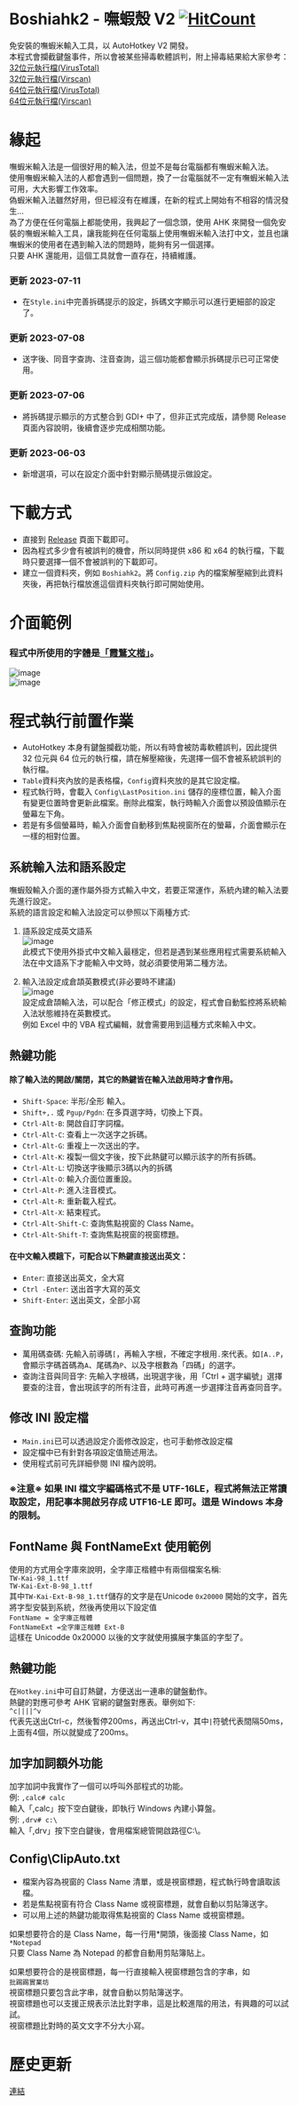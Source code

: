 # Boshiahk2 - 嘸蝦殼 V2  [![HitCount](https://hits.dwyl.com/yurenli0217/Boshiahk2.svg?style=flat)](http://hits.dwyl.com/yurenli0217/Boshiahk2)
免安裝的嘸蝦米輸入工具，以 AutoHotkey V2 開發。  
本程式會攔截鍵盤事件，所以會被某些掃毒軟體誤判，附上掃毒結果給大家參考：  
[32位元執行檔(VirusTotal)](https://www.virustotal.com/gui/file/2831bb4021642585650003b95ccca30745cbd47e2d1c31b36dc99ca10a8f629c?nocache=1)  
[32位元執行檔(Virscan)](https://www.virscan.org/report/2831bb4021642585650003b95ccca30745cbd47e2d1c31b36dc99ca10a8f629c)  
[64位元執行檔(VirusTotal)](https://www.virustotal.com/gui/file/9315e78527cf2cbfeb4c86a25be57598476aa551c8f4012c99384986eb507d44?nocache=1)  
[64位元執行檔(Virscan)](https://www.virscan.org/report/9315e78527cf2cbfeb4c86a25be57598476aa551c8f4012c99384986eb507d44)

# 緣起
嘸蝦米輸入法是一個很好用的輸入法，但並不是每台電腦都有嘸蝦米輸入法。  
使用嘸蝦米輸入法的人都會遇到一個問題，換了一台電腦就不一定有嘸蝦米輸入法可用，大大影響工作效率。  
偽蝦米輸入法雖然好用，但已經沒有在維護，在新的程式上開始有不相容的情況發生…  
為了方便在任何電腦上都能使用，我興起了一個念頭，使用 AHK 來開發一個免安裝的嘸蝦米輸入工具，讓我能夠在任何電腦上使用嘸蝦米輸入法打中文，並且也讓嘸蝦米的使用者在遇到輸入法的問題時，能夠有另一個選擇。  
只要 AHK 還能用，這個工具就會一直存在，持續維護。

### 更新 2023-07-11
- 在`Style.ini`中完善拆碼提示的設定，拆碼文字顯示可以進行更細部的設定了。

### 更新 2023-07-08
- 送字後、同音字查詢、注音查詢，這三個功能都會顯示拆碼提示已可正常使用。

### 更新 2023-07-06
- 將拆碼提示顯示的方式整合到 GDI+ 中了，但非正式完成版，請參閱 Release 頁面內容說明，後續會逐步完成相關功能。

### 更新 2023-06-03
- 新增選項，可以在設定介面中針對顯示簡碼提示做設定。

# 下載方式
- 直接到 [Release](https://github.com/yurenli0217/Boshiahk2/releases) 頁面下載即可。
- 因為程式多少會有被誤判的機會，所以同時提供 x86 和 x64 的執行檔，下載時只要選擇一個不會被誤判的下載即可。
- 建立一個資料夾，例如 `Boshiahk2`。將 `Config.zip` 內的檔案解壓縮到此資料夾後，再把執行檔放進這個資料夾執行即可開始使用。

# 介面範例
### 程式中所使用的字體是[「霞鶩文楷」](https://github.com/lxgw/LxgwWenKai)。
![image](Images/UI.png)  
![image](Images/Settings.png)  

# 程式執行前置作業
- AutoHotkey 本身有鍵盤攔截功能，所以有時會被防毒軟體誤判，因此提供 32 位元與 64 位元的執行檔，請在解壓縮後，先選擇一個不會被系統誤判的執行檔。
- `Table`資料夾內放的是表格檔，`Config`資料夾放的是其它設定檔。
- 程式執行時，會載入 `Config\LastPosition.ini` 儲存的座標位置，輸入介面有變更位置時會更新此檔案。刪除此檔案，執行時輸入介面會以預設值顯示在螢幕左下角。
- 若是有多個螢幕時，輸入介面會自動移到焦點視窗所在的螢幕，介面會顯示在一樣的相對位置。

## 系統輸入法和語系設定
嘸蝦殼輸入介面的運作屬外掛方式輸入中文，若要正常運作，系統內建的輸入法要先進行設定。  
系統的語言設定和輸入法設定可以參照以下兩種方式:  
1. 語系設定成英文語系  
![image](Images/Lng1.png)  
此模式下使用外掛式中文輸入最穩定，但若是遇到某些應用程式需要系統輸入法在中文語系下才能輸入中文時，就必須要使用第二種方法。

2. 輸入法設定成倉頡英數模式(非必要時不建議)  
![image](Images/Lng2.png)  
設定成倉頡輸入法，可以配合「修正模式」的設定，程式會自動監控將系統輸入法狀態維持在英數模式。  
例如 Excel 中的 VBA 程式編輯，就會需要用到這種方式來輸入中文。

## 熱鍵功能
#### 除了輸入法的開啟/關閉，其它的熱鍵皆在輸入法啟用時才會作用。
- `Shift-Space`: 半形/全形 輸入。
- `Shift+,.` 或 `Pgup/Pgdn`: 在多頁選字時，切換上下頁。
- `Ctrl-Alt-B`: 開啟自訂字詞檔。
- `Ctrl-Alt-C`: 查看上一次送字之拆碼。
- `Ctrl-Alt-G`: 重複上一次送出的字。
- `Ctrl-Alt-K`: 複製一個文字後，按下此熱鍵可以顯示該字的所有拆碼。
- `Ctrl-Alt-L`: 切換送字後顯示3碼以內的拆碼
- `Ctrl-Alt-O`: 輸入介面位置重設。
- `Ctrl-Alt-P`: 進入注音模式。
- `Ctrl-Alt-R`: 重新載入程式。
- `Ctrl-Alt-X`: 結束程式。
- `Ctrl-Alt-Shift-C`: 查詢焦點視窗的 Class Name。
- `Ctrl-Alt-Shift-T`: 查詢焦點視窗的視窗標題。
#### 在中文輸入模鋨下，可配合以下熱鍵直接送出英文：
 - `Enter`: 直接送出英文，全大寫
 - `Ctrl -Enter`: 送出首字大寫的英文
 - `Shift-Enter`: 送出英文，全部小寫

## 查詢功能
- 萬用碼查碼: 先輸入前導碼`[`，再輸入字根，不確定字根用`.`來代表。如`[A..P`，會顯示字碼首碼為`A`、尾碼為`P`、以及字根數為「四碼」的選字。
- 查詢注音與同音字: 先輸入字根碼，出現選字後，用「Ctrl + 選字編號」選擇要查的注音，會出現該字的所有注音，此時可再進一步選擇注音再查同音字。

## 修改 INI 設定檔
- `Main.ini`已可以透過設定介面修改設定，也可手動修改設定檔
- 設定檔中已有針對各項設定值簡述用法。
- 使用程式前可先詳細參閱 INI 檔內說明。
### ※注意※ 如果 INI 檔文字編碼格式不是 UTF-16LE，程式將無法正常讀取設定，用記事本開啟另存成 UTF16-LE 即可。這是 Windows 本身的限制。

## FontName 與 FontNameExt 使用範例
使用的方式用全字庫來說明，全字庫正楷體中有兩個檔案名稱:  
`TW-Kai-98_1.ttf`  
`TW-Kai-Ext-B-98_1.ttf`  
其中`TW-Kai-Ext-B-98_1.ttf`儲存的文字是在Unicode `0x20000` 開始的文字，首先將字型安裝到系統，然後再使用以下設定值  
`FontName = 全字庫正楷體`  
`FontNameExt =全字庫正楷體 Ext-B`  
這樣在 Unicodde 0x20000 以後的文字就使用擴展字集區的字型了。

## 熱鍵功能
在`Hotkey.ini`中可自訂熱鍵，方便送出一連串的鍵盤動作。  
熱鍵的對應可參考 AHK 官網的鍵盤對應表。舉例如下:  
`^c||||^v `  
代表先送出Ctrl-c，然後暫停200ms，再送出Ctrl-v，其中`|`符號代表間隔50ms，上面有4個，所以就變成了200ms。

## 加字加詞額外功能
加字加詞中我實作了一個可以呼叫外部程式的功能。  
例: `,calc# calc`  
輸入「,calc」按下空白鍵後，即執行 Windows 內建小算盤。  
例: `,drv# c:\`  
輸入「,drv」按下空白鍵後，會用檔案總管開啟路徑C:\。  

## Config\ClipAuto.txt
- 檔案內容為視窗的 Class Name 清單，或是視窗標題，程式執行時會讀取該檔。
- 若是焦點視窗有符合 Class Name 或視窗標題，就會自動以剪貼簿送字。
- 可以用上述的熱鍵功能取得焦點視窗的 Class Name 或視窗標題。

如果想要符合的是 Class Name，每一行用*開頭，後面接 Class Name，如  
`*Notepad`  
只要 Class Name 為 Notepad 的都會自動用剪貼簿貼上。  

如果想要符合的是視窗標題，每一行直接輸入視窗標題包含的字串，如  
`批踢踢實業坊`  
視窗標題只要包含此字串，就會自動以剪貼簿送字。  
視窗標題也可以支援正規表示法比對字串，這是比較進階的用法，有興趣的可以試試。  
視窗標題比對時的英文文字不分大小寫。

# 歷史更新
[連結](https://github.com/yurenli0217/Boshiahk2/blob/main/History.md)
